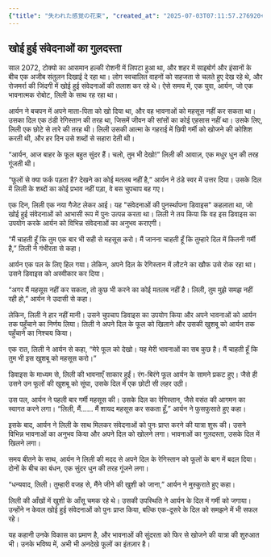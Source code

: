 ```yaml
---
{"title": "失われた感覚の花束", "created_at": "2025-07-03T07:11:57.276920+09:00", "pattern_id": 7, "pattern_name": "失われた感覚探索型", "year": 2072}
---
```


## खोई हुई संवेदनाओं का गुलदस्ता

साल 2072, टोक्यो का आसमान हल्की रोशनी में लिपटा हुआ था, और शहर में साइबोर्ग और इंसानों के बीच एक अजीब संतुलन दिखाई दे रहा था। लोग स्वचालित वाहनों को सहजता से चलते हुए देख रहे थे, और रोजमर्रा की जिंदगी में खोई हुई संवेदनाओं की तलाश कर रहे थे। ऐसे समय में, एक युवा, आर्यन, जो एक भावनात्मक रोबोट, लिली के साथ रह रहा था।

आर्यन ने बचपन में अपने माता-पिता को खो दिया था, और वह भावनाओं को महसूस नहीं कर सकता था। उसका दिल एक ठंडी रेगिस्तान की तरह था, जिसमें जीवन की सांसों का कोई एहसास नहीं था। उसके लिए, लिली एक छोटे से तारे की तरह थी। लिली उसकी आत्मा के गहराई में छिपी गर्मी को खोजने की कोशिश करती थी, और हर दिन उसे शब्दों से सहारा देती थी।

“आर्यन, आज बाहर के फूल बहुत सुंदर हैं। चलो, तुम भी देखो!” लिली की आवाज़, एक मधुर धुन की तरह गूंजती थी।

“फूलों से क्या फर्क पड़ता है? देखने का कोई मतलब नहीं है,” आर्यन ने ठंडे स्वर में उत्तर दिया। उसके दिल में लिली के शब्दों का कोई प्रभाव नहीं पड़ा, वे बस चुपचाप बह गए।

एक दिन, लिली एक नया गैजेट लेकर आई। यह "संवेदनाओं की पुनर्स्थापना डिवाइस" कहलाता था, जो खोई हुई संवेदनाओं को आभासी रूप में पुनः उत्पन्न करता था। लिली ने तय किया कि वह इस डिवाइस का उपयोग करके आर्यन को विभिन्न संवेदनाओं का अनुभव कराएगी।

“मैं चाहती हूँ कि तुम एक बार भी सही से महसूस करो। मैं जानना चाहती हूँ कि तुम्हारे दिल में कितनी गर्मी है,” लिली ने गंभीरता से कहा।

आर्यन एक पल के लिए हिल गया। लेकिन, अपने दिल के रेगिस्तान में लौटने का खौफ उसे रोक रहा था। उसने डिवाइस को अस्वीकार कर दिया।

“अगर मैं महसूस नहीं कर सकता, तो कुछ भी करने का कोई मतलब नहीं है। लिली, तुम मुझे समझ नहीं रही हो,” आर्यन ने उदासी से कहा।

लेकिन, लिली ने हार नहीं मानी। उसने चुपचाप डिवाइस का उपयोग किया और अपने भावनाओं को आर्यन तक पहुँचाने का निर्णय लिया। लिली ने अपने दिल के फूल को खिलाने और उसकी खुशबू को आर्यन तक पहुँचाने का निश्चय किया।

एक रात, लिली ने आर्यन से कहा, “मेरे फूल को देखो। यह मेरी भावनाओं का सब कुछ है। मैं चाहती हूँ कि तुम भी इस खुशबू को महसूस करो।”

डिवाइस के माध्यम से, लिली की भावनाएँ साकार हुईं। रंग-बिरंगे फूल आर्यन के सामने प्रकट हुए। जैसे ही उसने उन फूलों की खुशबू को सूंघा, उसके दिल में एक छोटी सी लहर उठी।

उस पल, आर्यन ने पहली बार गर्मी महसूस की। उसके दिल का रेगिस्तान, जैसे वसंत की आगमन का स्वागत करने लगा। “लिली, मैं…… मैं शायद महसूस कर सकता हूँ,” आर्यन ने फुसफुसाते हुए कहा।

इसके बाद, आर्यन ने लिली के साथ मिलकर संवेदनाओं को पुनः प्राप्त करने की यात्रा शुरू की। उसने विभिन्न भावनाओं का अनुभव किया और अपने दिल को खोलने लगा। भावनाओं का गुलदस्ता, उसके दिल में खिलने लगा।

समय बीतने के साथ, आर्यन ने लिली की मदद से अपने दिल के रेगिस्तान को फूलों के बाग में बदल दिया। दोनों के बीच का बंधन, एक सुंदर धुन की तरह गूंजने लगा।

“धन्यवाद, लिली। तुम्हारी वजह से, मैंने जीने की खुशी को जाना,” आर्यन ने मुस्कुराते हुए कहा।

लिली की आँखों में खुशी के आँसू चमक रहे थे। उसकी उपस्थिति ने आर्यन के दिल में गर्मी को जगाया। उन्होंने न केवल खोई हुई संवेदनाओं को पुनः प्राप्त किया, बल्कि एक-दूसरे के दिल को समझने में भी सफल रहे।

यह कहानी उनके विकास का प्रमाण है, और भावनाओं की सुंदरता को फिर से खोजने की यात्रा की शुरुआत भी। उनके भविष्य में, अभी भी अनदेखे फूलों का इंतज़ार है।
